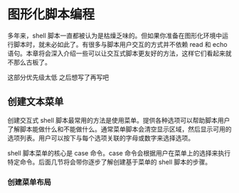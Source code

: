 # 图形化脚本编程

多年来，shell 脚本一直都被认为是枯燥乏味的。但如果你准备在图形化环境中运行脚本时，就未必如此了。有很多与脚本用户交互的方式并不依赖 read 和 echo 语句。本章将会深入介绍一些可以让交互式脚本更友好的方法，这样它们看起来就不那么古板了。

这部分优先级太低 之后想写了再写吧

## 创建文本菜单

创建交互式 shell 脚本最常用的方法是使用菜单。提供各种选项可以帮助脚本用户了解脚本能做什么和不能做什么。通常菜单脚本会清空显示区域，然后显示可用的选项列表。用户可以按下与每个选项关联的字母或数字来选择选项。

shell 脚本菜单的核心是 case 命令。case 命令会根据用户在菜单上的选择来执行特定命令。后面几节将会带你逐步了解创建基于菜单的 shell 脚本的步骤。

### 创建菜单布局

